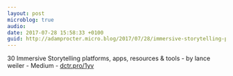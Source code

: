 ```yaml
---
layout: post
microblog: true
audio: 
date: 2017-07-28 15:58:33 +0100
guid: http://adamprocter.micro.blog/2017/07/28/immersive-storytelling-platforms.html
---
```

30 Immersive Storytelling platforms, apps, resources & tools - by lance weiler - Medium - [dctr.pro/1yv](http://dctr.pro/1yv)
